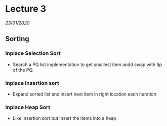 # Lecture 3
*23/01/2020*

## Sorting
### Inplace Selection Sort
- Search a PQ list implementation to get smallest item andd swap with tip of the PQ.

### Inplace Insertion sort
- Expand sorted list and insert next item in right location each iteration

### Inplace Heap Sort
- Like insertion sort but Insert the items into a heap
